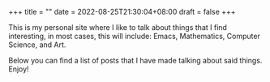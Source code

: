 +++
title =  ""
date = 2022-08-25T21:30:04+08:00
draft = false
+++

This is my personal site where I like to talk about things that I find
interesting, in most cases, this will include: Emacs, Mathematics, Computer Science,
and Art.

Below you can find a list of posts that I have made talking about said things.
Enjoy!

